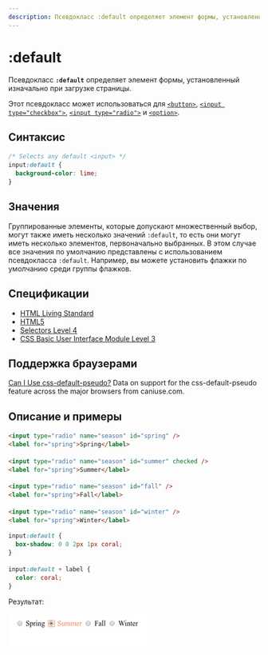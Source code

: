```yaml
---
description: Псевдокласс :default определяет элемент формы, установленный изначально при загрузке страницы
---
```


# :default

Псевдокласс **`:default`** определяет элемент формы, установленный изначально при загрузке страницы.

Этот псевдокласс может использоваться для [`<button>`](../html/button.md), [`<input type="checkbox">`](../html/input.md), [`<input type="radio">`](../html/input.md) и [`<option>`](../html/option.md).

## Синтаксис

```css
/* Selects any default <input> */
input:default {
  background-color: lime;
}
```

## Значения

Группированные элементы, которые допускают множественный выбор, могут также иметь несколько значений `:default`, то есть они могут иметь несколько элементов, первоначально выбранных. В этом случае все значения по умолчанию представлены с использованием псевдокласса `:default`. Например, вы можете установить флажки по умолчанию среди группы флажков.

## Спецификации

- [HTML Living Standard](https://html.spec.whatwg.org/multipage/#selector-default)
- [HTML5](http://www.w3.org/TR/html5/#selector-default)
- [Selectors Level 4](https://drafts.csswg.org/selectors-4/#default-pseudo)
- [CSS Basic User Interface Module Level 3](https://drafts.csswg.org/css-ui-3/#pseudo-default)

## Поддержка браузерами

<p class="ciu_embed" data-feature="css-default-pseudo" data-periods="future_1,current,past_1,past_2">
<a href="http://caniuse.com/#feat=css-default-pseudo">Can I Use css-default-pseudo?</a> Data on support for the css-default-pseudo feature across the major browsers from caniuse.com.
</p>

## Описание и примеры

```html tab="HTML"
<input type="radio" name="season" id="spring" />
<label for="spring">Spring</label>

<input type="radio" name="season" id="summer" checked />
<label for="spring">Summer</label>

<input type="radio" name="season" id="fall" />
<label for="spring">Fall</label>

<input type="radio" name="season" id="winter" />
<label for="spring">Winter</label>
```

```css tab="CSS"
input:default {
  box-shadow: 0 0 2px 1px coral;
}

input:default + label {
  color: coral;
}
```

Результат:

![Результат работы псевдокласса :default](default_1.png)
